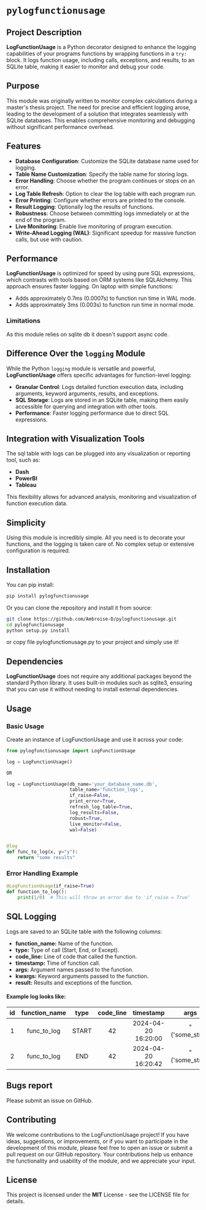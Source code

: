 # `pylogfunctionusage`

## Project Description

**LogFunctionUsage** is a Python decorator designed to enhance the logging capabilities of your programs functions by wrapping functions in a `try:` block. It logs function usage, including calls, exceptions, and results, to an SQLite table, making it easier to monitor and debug your code.

## Purpose

This module was originally written to monitor complex calculations during a master's thesis project. The need for precise and efficient logging arose, leading to the development of a solution that integrates seamlessly with SQLite databases. This enables comprehensive monitoring and debugging without significant performance overhead.

## Features

- **Database Configuration**: Customize the SQLite database name used for logging.
- **Table Name Customization**: Specify the table name for storing logs.
- **Error Handling**: Choose whether the program continues or stops on an error.
- **Log Table Refresh**: Option to clear the log table with each program run.
- **Error Printing**: Configure whether errors are printed to the console.
- **Result Logging**: Optionally log the results of functions.
- **Robustness**: Choose between committing logs immediately or at the end of the program.
- **Live Monitoring**: Enable live monitoring of program execution.
- **Write-Ahead Logging (WAL)**: Significant speedup for massive function calls, but use with caution.

## Performance

**LogFunctionUsage** is optimized for speed by using pure SQL expressions, which contrasts with tools based on ORM systems like SQLAlchemy. This approach ensures faster logging. On laptop with simple functions:

- Adds approximately 0.7ms (0.0007s) to function run time in WAL mode.
- Adds approximately 3ms (0.003s) to function run time in normal mode.

### Limitations 
As this module relies on sqlite db it doesn't support async code.

## Difference Over the `logging` Module

While the Python `logging` module is versatile and powerful, **LogFunctionUsage** offers specific advantages for function-level logging:

- **Granular Control**: Logs detailed function execution data, including arguments, keyword arguments, results, and exceptions.
- **SQL Storage**: Logs are stored in an SQLite table, making them easily accessible for querying and integration with other tools.
- **Performance**: Faster logging performance due to direct SQL expressions.

## Integration with Visualization Tools

The sql table with logs can be plugged into any visualization or reporting tool, such as:

- **Dash**
- **PowerBI**
- **Tableau**


This flexibility allows for advanced analysis, monitoring and visualization of function execution data.

## Simplicity

Using this module is incredibly simple. All you need is to decorate your functions, and the logging is taken care of. No complex setup or extensive configuration is required.


## Installation

You can pip install:
```bash
pip install pylogfunctionusage
```
Or you can clone the repository and install it from source:

```bash
git clone https://github.com/Ambroise-D/pylogfunctionusage.git
cd pylogfunctionusage
python setup.py install
```

or copy file pylogfunctionusage.py to your project and simply use it!

## Dependencies
**LogFunctionUsage** does not require any additional packages beyond the standard Python library. It uses built-in modules such as sqlite3, ensuring that you can use it without needing to install external dependencies.

## Usage
### Basic Usage
Create an instance of LogFunctionUsage and use it across your code:

```python
from pylogfunctionusage import LogFunctionUsage

log = LogFunctionUsage()

OR

log = LogFunctionUsage(db_name='your_database_name.db',
                       table_name='function_logs',
                       if_raise=False,
                       print_error=True,
                       refresh_log_table=True,
                       log_results=False,
                       robust=True,
                       live_monitor=False,
                       wal=False)


@log
def func_to_log(x, y="y"):
    return "some results"
```
### Error Handling Example
```python
@LogFunctionUsage(if_raise=True)
def function_to_log():
    print(1/0)  # This will throw an error due to 'if_raise = True'
```

## SQL Logging
Logs are saved to an SQLite table with the following columns: 
- **function_name:** Name of the function.
- **type:** Type of call (Start, End, or Except).
- **code_line:** Line of code that called the function.
- **timestamp:** Time of function call.
- **args:** Argument names passed to the function.
- **kwargs:** Keyword arguments passed to the function.
- **result:** Results and exceptions of the function.

#### Example log looks like:

| id  |      function_name      | type  | code_line |      timestamp      |      args       |    kwargs    |      result      |
|:---:|:-----------------------:|:-----:|:---------:|:-------------------:|:---------------:|:------------:|:----------------:|
|  1  |       func_to_log       | START |    42     | 2024-04-20 16:20:00 | "('some_str',)" | "{'y': 'y'}" |       None       | 
|  2  |       func_to_log       |  END  |    42     | 2024-04-20 16:20:42 | "('some_str',)" | "{'y': 'y'}" |  'some results'  | 

## Bugs report
Please submit an issue on GitHub.

## Contributing
We welcome contributions to the LogFunctionUsage project! If you have ideas, suggestions, or improvements, or if you want to participate in the development of this module, please feel free to open an issue or submit a pull request on our GitHub repository. Your contributions help us enhance the functionality and usability of the module, and we appreciate your input. 

## License
This project is licensed under the **MIT** License - see the LICENSE file for details.
